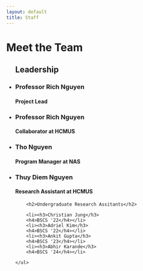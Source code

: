 ```yaml
---
layout: default
title: Staff
---
```


<div class="post">
	<h1 class="pageTitle">Meet the Team</h1>
    <ul>
    	<h2>Leadership</h2>
    	<li><h3>Professor Rich Nguyen</h3>
        <h4>Project Lead</h4></li>
        <li><h3>Professor Rich Nguyen</h3>
        <h4>Collaborator at HCMUS</h4></li>
        <li><h3>Tho Nguyen</h3>
        <h4>Program Manager at NAS</h4></li>
        <li><h3>Thuy Diem Nguyen</h3>
        <h4>Research Assistant at HCMUS</h4></li>

    	<h2>Undergraduate Research Assitants</h2>

  		<li><h3>Christian Jung</h3>
        <h4>BSCS '22</h4></li>
        <li><h3>Adriel Kim</h3>
        <h4>BSCS '22</h4></li>
        <li><h3>Ankit Gupta</h3>
        <h4>BSCS '23</h4></li>
        <li><h3>Abhir Karande</h3>
        <h4>BSCS '24</h4></li>
  		
  	</ul>
</div>
